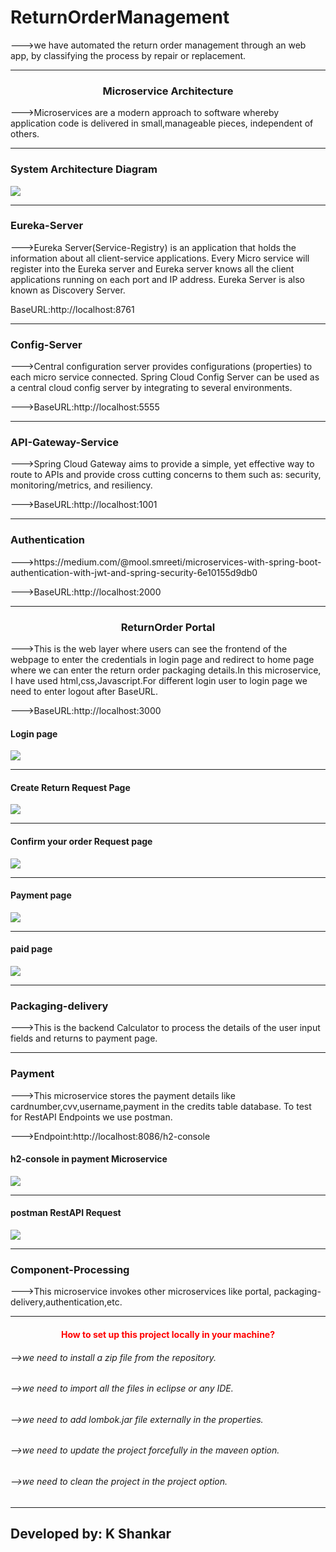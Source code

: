 <h1>ReturnOrderManagement</h1>
--->we have automated the return order management through an web app, by classifying the process by repair or replacement.
<hr>
<h3 style="text-align:center">Microservice Architecture</h3>
--->Microservices are a modern approach to software whereby application code is delivered in small,manageable pieces, independent of others.
<hr>
<h3>System Architecture Diagram</h3>
<img src="images/ArchitectureDiag.PNG">
<hr>
<h3>Eureka-Server</h3>
--->Eureka Server(Service-Registry) is an application that holds the information about all client-service applications. Every Micro service will register into the Eureka server and Eureka server knows all the client applications running on each port and IP address. Eureka Server is also known as Discovery Server.

BaseURL:http://localhost:8761
<hr>
<h3>Config-Server</h3>
--->Central configuration server provides configurations (properties) to each micro service connected. Spring Cloud Config Server can be used as a central cloud config server by integrating to several environments.

--->BaseURL:http://localhost:5555
<hr>
<h3>API-Gateway-Service</h3>
--->Spring Cloud Gateway aims to provide a simple, yet effective way to route to APIs and provide cross cutting concerns to them such as: security, monitoring/metrics, and resiliency.

--->BaseURL:http://localhost:1001
<hr>
<h3>Authentication</h3>
--->https://medium.com/@mool.smreeti/microservices-with-spring-boot-authentication-with-jwt-and-spring-security-6e10155d9db0

--->BaseURL:http://localhost:2000
<hr>
<h3 style="text-align:center">ReturnOrder Portal</h3>
--->This is the web layer where users can see the frontend of the webpage to enter the credentials in login page and redirect to home page where we can enter the return order packaging details.In this microservice, I have used html,css,Javascript.For different login user to login page we need to enter logout after BaseURL.

--->BaseURL:http://localhost:3000

<h4>Login page</h4>
<img src="images/login.PNG">
<hr>
<h4>Create Return Request Page</h4>
<img src="images/createreturnrequest.PNG">
<hr>
<h4>Confirm your order Request page</h4>
<img src="images/confirmrequestorder.PNG">
<hr>
<h4>Payment page</h4>
<img src="images/payment.PNG">
<hr>
<h4>paid page</h4>
<img src="images/paidpage.PNG">
<hr>
<h3 >Packaging-delivery</h3>
--->This is the backend Calculator to process the details of the user input fields and returns to payment page.
<hr>
<h3>Payment</h3>
--->This microservice stores the payment details like cardnumber,cvv,username,payment in the credits table database. To test for RestAPI Endpoints we use postman.

--->Endpoint:http://localhost:8086/h2-console
<h4>h2-console in payment Microservice</h4>
<img src="images/h2-console.PNG">
<hr>
<h4>postman RestAPI Request</h4>
<img src="images/postman.PNG">
<hr>
<h3>Component-Processing</h3>
--->This microservice invokes other microservices like portal, packaging-delivery,authentication,etc.


-------------------------------------------------------------------------------------------------------------------
<h4 style="text-align:center;color:red">How to set up this project locally in your machine?</h4>
<h6>-->we need to install a zip file from the repository.</h6>
<h6>-->we need to import all the files in eclipse or any IDE.</h6>
<h6>-->we need to add lombok.jar file externally in the properties.</h6>
<h6>-->we need to update the project forcefully in the maveen option.</h6>
<h6>-->we need to clean the project in the project option.</h6>

-------------------------------------------------------------------------------------------------------------------
<h2>Developed by: K Shankar</h2>